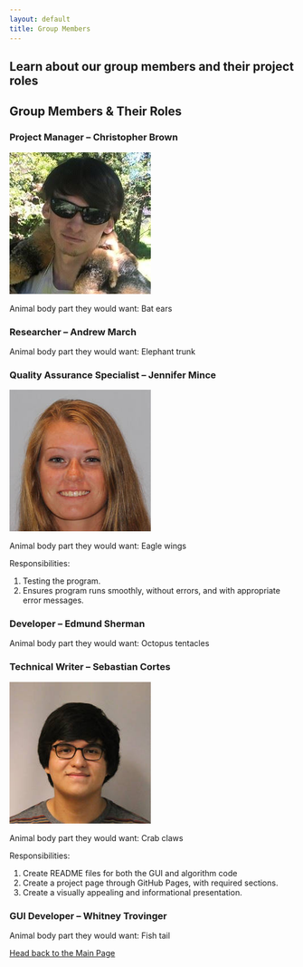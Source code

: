 ```yaml
---
layout: default
title: Group Members
---
```

## Learn about our group members and their project roles

## **Group Members & Their Roles**

### Project Manager – Christopher Brown 

![Picture](ChristopherBrown.png)

Animal body part they would want: Bat ears

### Researcher – Andrew March

Animal body part they would want: Elephant trunk

### Quality Assurance Specialist – Jennifer Mince 

![Picture](JMince.jpg)

Animal body part they would want: Eagle wings

Responsibilities:
1. Testing the program.
2. Ensures program runs smoothly, without errors, and with appropriate error messages.

### Developer – Edmund Sherman

Animal body part they would want: Octopus tentacles

### Technical Writer – Sebastian Cortes

![Picture](JSCG.jpeg)

Animal body part they would want: Crab claws

Responsibilities:
1. Create README files for both the GUI and algorithm code
2. Create a project page through GitHub Pages, with required sections.
3. Create a visually appealing and informational presentation.

### GUI Developer – Whitney Trovinger

Animal body part they would want: Fish tail


[Head back to the Main Page](https://jsebcort.github.io/NeedlemanWunsch/)
